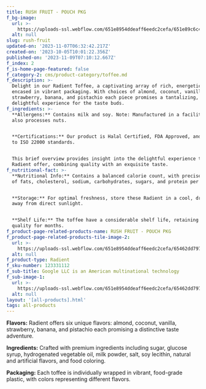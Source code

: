 ```yaml
---
title: RUSH FRUIT - POUCH PKG
f_bg-image:
  url: >-
    https://uploads-ssl.webflow.com/651e8954ddeaff6eedc2cefa/651e89c6c40337f7fd53ded5_Mask%20Group%202.png
  alt: null
slug: rush-fruit
updated-on: '2023-11-07T06:32:42.217Z'
created-on: '2023-10-05T10:01:22.356Z'
published-on: '2023-11-09T07:10:12.667Z'
f_index: 2
f_is-home-page-featured: false
f_category-2: cms/product-category/toffee.md
f_description: >-
  Delight in our Radient Toffee, a captivating array of rich, energetic flavors
  encased in vibrant packaging. With choices of almond, coconut, vanilla,
  strawberry, banana, and pistachio each piece promises a tantalizing,
  delightful experience for the taste buds.
f_ingredients: >-
  **Allergens:** Contains milk and soy. Note: Manufactured in a facility that
  also processes nuts.


  ‍**Certifications:** Our product is Halal Certified, FDA Approved, and adheres
  to ISO 22000 standards.


  This brief overview provides insight into the delightful experience that these
  Radient offer, combining quality with an exquisite taste.
f_nutritional-fact: >-
  **Nutritional Info:** Contains a balanced calorie count, with precise amounts
  of fats, cholesterol, sodium, carbohydrates, sugars, and protein per serving.


  ‍**Storage:** For optimal freshness, store these Radient in a cool, dry place,
  away from direct sunlight.


  ‍**Shelf Life:** The toffee have a considerable shelf life, retaining their
  quality for months.
f_product-page-related-products-name: RUSH FRUIT - POUCH PKG
f_product-page-related-products-tile-image-2:
  url: >-
    https://uploads-ssl.webflow.com/651e8954ddeaff6eedc2cefa/65462dd797cc58d2a4a8d2c2_rush%20fruit%20tofees.png
  alt: null
f_product-type: Radient
f_sku-number: 123331112
f_sub-title: Google LLC is an American multinational technology
f_sub-image-1:
  url: >-
    https://uploads-ssl.webflow.com/651e8954ddeaff6eedc2cefa/65462dd797cc58d2a4a8d2c2_rush%20fruit%20tofees.png
  alt: null
layout: '[all-products].html'
tags: all-products
---
```


**Flavors:** Radient offers six unique flavors: almond, coconut, vanilla, strawberry, banana, and pistachio each promising a distinctive taste adventure.

‍**Ingredients:** Crafted with premium ingredients including sugar, glucose syrup, hydrogenated vegetable oil, milk powder, salt, soy lecithin, natural and artificial flavors, and food coloring.

‍**Packaging:** Each toffee is individually wrapped in vibrant, food-grade plastic, with colors representing different flavors.
